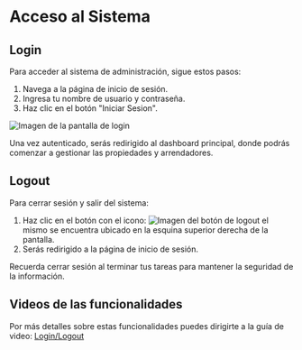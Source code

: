 # Acceso al Sistema

## Login

Para acceder al sistema de administración, sigue estos pasos:

1. Navega a la página de inicio de sesión.
2. Ingresa tu nombre de usuario y contraseña.
3. Haz clic en el botón "Iniciar Sesion".

![Imagen de la pantalla de login](/assets/autenticacion/login.png)

Una vez autenticado, serás redirigido al dashboard principal, donde podrás comenzar a gestionar las propiedades y arrendadores.

## Logout

Para cerrar sesión y salir del sistema:

1. Haz clic en el botón con el icono: ![Imagen del botón de logout](/assets/autenticacion/logout.png)  el mismo se encuentra ubicado en la esquina superior derecha de la pantalla.
2. Serás redirigido a la página de inicio de sesión.



Recuerda cerrar sesión al terminar tus tareas para mantener la seguridad de la información.

## Videos de las funcionalidades
Por más detalles sobre estas funcionalidades puedes dirigirte a la guía de video: [Login/Logout](/administrator/videos.md)